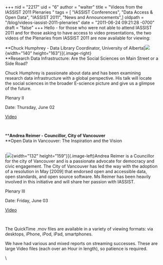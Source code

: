+++
nid = "2217"
uid = "6"
author = "walter"
title = "Videos from the  IASSIST 2011 Plenaries "
tags = [ "IASSIST Conferences", "Data Access & Open Data", "IASSIST 2011", "News and Announcements",]
oldpath = "/blog/videos-iassist-2011-plenaries"
date = "2011-06-24 09:21:28 -0700"
draft = "false"
+++
Hello - for those who were not able to attend IASSIST 2011 and for those
asking to have access to video presentations, the two videos of the
Plenaries from IASSIST 2011 are now available for viewing:

**Chuck Humphrey - Data Library Coordinator, University of
Alberta[![](https://iassistdata.org/img/blog/ckh2010b.jpg){width="140"
height="163"}]{.image-right}\
**Research Data Infrastructure: Are the Social Sciences on Main Street
or a Side Road?

Chuck Humphrey is passionate about data and has been examining research
data infrastructure with a global perspective. His talk will locate the
social sciences in the broader E-science picture and give us a glimpse
of the future.

Plenary II 

Date: Thursday, June 02 

[Video](http://www.rdl.sfu.ca/IASSIST/index.php/Program/category/plenary_ii/)   

 

****Andrea Reimer - Councillor, City of Vancouver**\
**Open Data in Vancouver: The Inspiration and the Vision

\
[![](https://iassistdata.org/img/blog/reimer.jpg){width="132"
height="159"}]{.image-left}Andrea Reimer is a Councillor for the city of
Vancouver and is a passionate advocate for democracy and civic
engagement. The City of Vancouver has led the way with the adoption of a
resolution in May \[2009\] that endorsed open and accessible data,
open standards, and open source software. Ms Reimer has been heavily
involved in this initiative and will share her passion with IASSIST.

Plenary III 

Date: Friday, June 03 

[Video](http://www.rdl.sfu.ca/IASSIST/index.php/Program/category/plenary_iii/%20)

 

The QuickTime .mov files are available in a variety of viewing formats:
via desktops, iPhone, iPod, iPad, smartphones.

We have had various and mixed reports on streaming successes. These are
large Video files (each over an Hour in length), so patience is
required.

\
